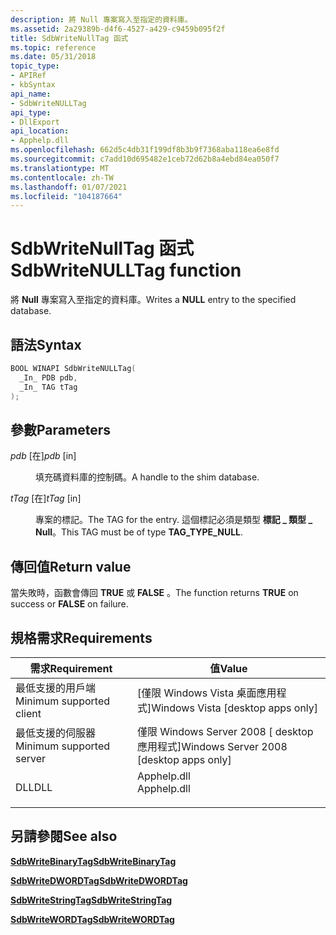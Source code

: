 ```yaml
---
description: 將 Null 專案寫入至指定的資料庫。
ms.assetid: 2a29389b-d4f6-4527-a429-c9459b095f2f
title: SdbWriteNullTag 函式
ms.topic: reference
ms.date: 05/31/2018
topic_type:
- APIRef
- kbSyntax
api_name:
- SdbWriteNULLTag
api_type:
- DllExport
api_location:
- Apphelp.dll
ms.openlocfilehash: 662d5c4db31f199df8b3b9f7368aba118ea6e8fd
ms.sourcegitcommit: c7add10d695482e1ceb72d62b8a4ebd84ea050f7
ms.translationtype: MT
ms.contentlocale: zh-TW
ms.lasthandoff: 01/07/2021
ms.locfileid: "104187664"
---
```

# <a name="sdbwritenulltag-function"></a><span data-ttu-id="05699-103">SdbWriteNullTag 函式</span><span class="sxs-lookup"><span data-stu-id="05699-103">SdbWriteNULLTag function</span></span>

<span data-ttu-id="05699-104">將 **Null** 專案寫入至指定的資料庫。</span><span class="sxs-lookup"><span data-stu-id="05699-104">Writes a **NULL** entry to the specified database.</span></span>

## <a name="syntax"></a><span data-ttu-id="05699-105">語法</span><span class="sxs-lookup"><span data-stu-id="05699-105">Syntax</span></span>


```C++
BOOL WINAPI SdbWriteNULLTag(
  _In_ PDB pdb,
  _In_ TAG tTag
);
```



## <a name="parameters"></a><span data-ttu-id="05699-106">參數</span><span class="sxs-lookup"><span data-stu-id="05699-106">Parameters</span></span>

<dl> <dt>

<span data-ttu-id="05699-107">*pdb* \[在\]</span><span class="sxs-lookup"><span data-stu-id="05699-107">*pdb* \[in\]</span></span>
</dt> <dd>

<span data-ttu-id="05699-108">填充碼資料庫的控制碼。</span><span class="sxs-lookup"><span data-stu-id="05699-108">A handle to the shim database.</span></span>

</dd> <dt>

<span data-ttu-id="05699-109">*tTag* \[在\]</span><span class="sxs-lookup"><span data-stu-id="05699-109">*tTag* \[in\]</span></span>
</dt> <dd>

<span data-ttu-id="05699-110">專案的標記。</span><span class="sxs-lookup"><span data-stu-id="05699-110">The TAG for the entry.</span></span> <span data-ttu-id="05699-111">這個標記必須是類型 **標記 \_ 類型 \_ Null**。</span><span class="sxs-lookup"><span data-stu-id="05699-111">This TAG must be of type **TAG\_TYPE\_NULL**.</span></span>

</dd> </dl>

## <a name="return-value"></a><span data-ttu-id="05699-112">傳回值</span><span class="sxs-lookup"><span data-stu-id="05699-112">Return value</span></span>

<span data-ttu-id="05699-113">當失敗時，函數會傳回 **TRUE** 或 **FALSE** 。</span><span class="sxs-lookup"><span data-stu-id="05699-113">The function returns **TRUE** on success or **FALSE** on failure.</span></span>

## <a name="requirements"></a><span data-ttu-id="05699-114">規格需求</span><span class="sxs-lookup"><span data-stu-id="05699-114">Requirements</span></span>



| <span data-ttu-id="05699-115">需求</span><span class="sxs-lookup"><span data-stu-id="05699-115">Requirement</span></span> | <span data-ttu-id="05699-116">值</span><span class="sxs-lookup"><span data-stu-id="05699-116">Value</span></span> |
|-------------------------------------|----------------------------------------------------------------------------------------|
| <span data-ttu-id="05699-117">最低支援的用戶端</span><span class="sxs-lookup"><span data-stu-id="05699-117">Minimum supported client</span></span><br/> | <span data-ttu-id="05699-118">\[僅限 Windows Vista 桌面應用程式\]</span><span class="sxs-lookup"><span data-stu-id="05699-118">Windows Vista \[desktop apps only\]</span></span><br/>                                         |
| <span data-ttu-id="05699-119">最低支援的伺服器</span><span class="sxs-lookup"><span data-stu-id="05699-119">Minimum supported server</span></span><br/> | <span data-ttu-id="05699-120">僅限 Windows Server 2008 \[ desktop 應用程式\]</span><span class="sxs-lookup"><span data-stu-id="05699-120">Windows Server 2008 \[desktop apps only\]</span></span><br/>                                   |
| <span data-ttu-id="05699-121">DLL</span><span class="sxs-lookup"><span data-stu-id="05699-121">DLL</span></span><br/>                      | <dl> <span data-ttu-id="05699-122"><dt>Apphelp.dll</dt></span><span class="sxs-lookup"><span data-stu-id="05699-122"><dt>Apphelp.dll</dt></span></span> </dl> |



## <a name="see-also"></a><span data-ttu-id="05699-123">另請參閱</span><span class="sxs-lookup"><span data-stu-id="05699-123">See also</span></span>

<dl> <dt>

[<span data-ttu-id="05699-124">**SdbWriteBinaryTag**</span><span class="sxs-lookup"><span data-stu-id="05699-124">**SdbWriteBinaryTag**</span></span>](sdbwritebinarytag.md)
</dt> <dt>

[<span data-ttu-id="05699-125">**SdbWriteDWORDTag**</span><span class="sxs-lookup"><span data-stu-id="05699-125">**SdbWriteDWORDTag**</span></span>](sdbwritedwordtag.md)
</dt> <dt>

[<span data-ttu-id="05699-126">**SdbWriteStringTag**</span><span class="sxs-lookup"><span data-stu-id="05699-126">**SdbWriteStringTag**</span></span>](sdbwritestringtag.md)
</dt> <dt>

[<span data-ttu-id="05699-127">**SdbWriteWORDTag**</span><span class="sxs-lookup"><span data-stu-id="05699-127">**SdbWriteWORDTag**</span></span>](sdbwritewordtag.md)
</dt> </dl>

 

 




